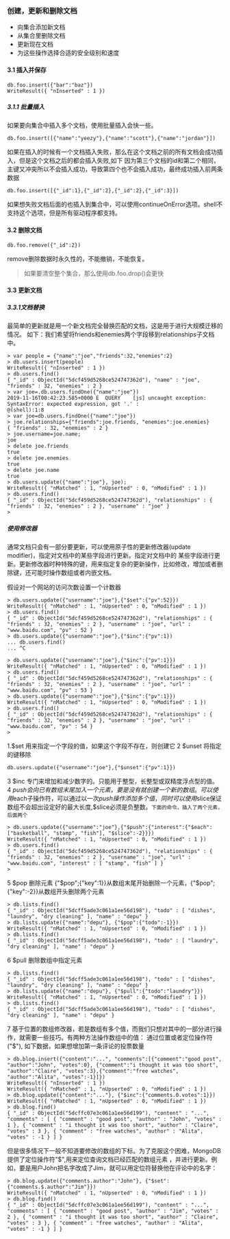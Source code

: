### 创建，更新和删除文档
+ 向集合添加新文档
+ 从集合里删除文档
+ 更新现在文档
+ 为这些操作选择合适的安全级别和速度

#### 3.1 插入并保存
```
db.foo.insert({"bar":"baz"})
WriteResult({ "nInserted" : 1 })
```

##### 3.1.1 批量插入
如果要向集合中插入多个文档，使用批量插入会快一些。
```
db.foo.insert([{"name":"yeezy"},{"name":"scott"},{"name":"jordan"}])
```
如果在插入的时候有一个文档插入失败，那么在这个文档之前的所有文档会成功插入，但是这个文档之后的都会插入失败,如下
因为第三个文档的id和第二个相同，主键又冲突所以不会插入成功，导致第四个也不会插入成功，最终成功插入前两条数据
```
db.foo.insert([{"_id":1},{"_id":2},{"_id":2},{"_id":3}])
```
如果想失败文档后面的也插入到集合中，可以使用continueOnError选项。shell不支持这个选项，但是所有驱动程序都支持。

#### 3.2 删除文档
```
db.foo.remove({"_id":2})
```
remove删除数据时永久性的，不能撤销，不能恢复。

>如果要清空整个集合，那么使用db.foo.drop()会更快

#### 3.3 更新文档

##### 3.3.1文档替换
最简单的更新就是用一个新文档完全替换匹配的文档，这是用于进行大规模迁移的情况。
如下：我们希望将friends和enemies两个字段移到relationships子文档中。
```
> var people = {"name":"joe","friends":32,"enemies":2}
> db.users.insert(people)
WriteResult({ "nInserted" : 1 })
> db.users.find()
{ "_id" : ObjectId("5dcf459d5268ce524747362d"), "name" : "joe", "friends" : 32, "enemies" : 2 }
> var joe=.db.users.findOne({"name":"joe"})
2019-11-16T00:42:23.585+0000 E  QUERY    [js] uncaught exception: SyntaxError: expected expression, got '.' :
@(shell):1:8
> var joe=db.users.findOne({"name":"joe"})
> joe.relationships={"friends":joe.friends, "enemies":joe.enemies}
{ "friends" : 32, "enemies" : 2 }
> joe.username=joe.name;
joe
> delete joe.friends
true
> delete joe.enemies
true
> delete joe.name
true
> db.users.update({"name":"joe"}, joe);
WriteResult({ "nMatched" : 1, "nUpserted" : 0, "nModified" : 1 })
> db.users.find()
{ "_id" : ObjectId("5dcf459d5268ce524747362d"), "relationships" : { "friends" : 32, "enemies" : 2 }, "username" : "joe" }
> 

```

##### 使用修改器
通常文档只会有一部分要更新，可以使用原子性的更新修改器(update modifier)，指定对文档中的某些字段进行更新。指定对文档中的
某些字段进行更新。更新修改器时种特殊的键，用来指定复杂的更新操作，比如修改，增加或者删除键，还可能时操作数组或者内嵌文档。

假设对一个网站的访问次数设置一个计数器
```
> db.users.update({"username":"joe"},{"$set":{"pv":52}})
WriteResult({ "nMatched" : 1, "nUpserted" : 0, "nModified" : 1 })
> db.users.find()
{ "_id" : ObjectId("5dcf459d5268ce524747362d"), "relationships" : { "friends" : 32, "enemies" : 2 }, "username" : "joe", "url" : "www.baidu.com", "pv" : 52 }
> db.users.update({"username":"joe"},{"$inc":{"pv":1})
... db.users.find()
... ^C

> db.users.update({"username":"joe"},{"$inc":{"pv":1}})
WriteResult({ "nMatched" : 1, "nUpserted" : 0, "nModified" : 1 })
> db.users.find()
{ "_id" : ObjectId("5dcf459d5268ce524747362d"), "relationships" : { "friends" : 32, "enemies" : 2 }, "username" : "joe", "url" : "www.baidu.com", "pv" : 53 }
> db.users.update({"username":"joe"},{"$inc":{"pv":1}})
WriteResult({ "nMatched" : 1, "nUpserted" : 0, "nModified" : 1 })
> db.users.find()
{ "_id" : ObjectId("5dcf459d5268ce524747362d"), "relationships" : { "friends" : 32, "enemies" : 2 }, "username" : "joe", "url" : "www.baidu.com", "pv" : 54 }
> 

```
1.$set 用来指定一个字段的值，如果这个字段不存在，则创建它
2 $unset 将指定的键移除
```
db.users.update({"username":"joe"},{"$unset":{"pv":1}})
```
3 $inc 专门来增加和减少数字的。只能用于整型，长整型或双精度浮点型的值。
4 $push 会向已有数组末尾加入一个元素，要是没有就创建一个新的数组。可以使用$each子操作符，可以通过以一次$push操作添加多个
  值，同时可以使用$slice保证数组不会超出设定好的最大长度,$slice必须是负整数。`下面的命令，插入了两个元素，后面两个`
```
> db.users.update({"username":"joe"},{"$push":{"interest":{"$each":["basketball", "stamp", "fish"], "$slice":-2}}})
WriteResult({ "nMatched" : 1, "nUpserted" : 0, "nModified" : 1 })
> db.users.find()
{ "_id" : ObjectId("5dcf459d5268ce524747362d"), "relationships" : { "friends" : 32, "enemies" : 2 }, "username" : "joe", "url" : "www.baidu.com", "interest" : [ "stamp", "fish" ] }
> 

```
5 $pop 删除元素 {"$pop";{"key":1}}从数组末尾开始删除一个元素，{"$pop";{"key":-2}}从数组开头删除两个元素
```
> db.lists.find()
{ "_id" : ObjectId("5dcff5ade3c061a1ee56d198"), "todo" : [ "dishes", "laundry", "dry cleaning" ], "name" : "depu" }
> db.lists.update({"name":"depu"}, {"$pop":{"todo":-1}})
WriteResult({ "nMatched" : 1, "nUpserted" : 0, "nModified" : 1 })
> db.lists.find()
{ "_id" : ObjectId("5dcff5ade3c061a1ee56d198"), "todo" : [ "laundry", "dry cleaning" ], "name" : "depu" }
```
6 $pull 删除数组中指定元素
```
> db.lists.find()
{ "_id" : ObjectId("5dcff5ade3c061a1ee56d198"), "todo" : [ "dishes", "laundry", "dry cleaning" ], "name" : "depu" }
> db.lists.update({"name":"depu"}, {"$pull":{"todo":"laundry"}})
WriteResult({ "nMatched" : 1, "nUpserted" : 0, "nModified" : 1 })
> db.lists.find()
{ "_id" : ObjectId("5dcff5ade3c061a1ee56d198"), "todo" : [ "dishes", "dry cleaning" ], "name" : "depu" }
```

7 基于位置的数组修改器，若是数组有多个值，而我们只想对其中的一部分进行操作，就需要一些技巧。有两种方法操作数组中的值：
  通过位置或者定位操作符("$"), 如下数据，如果想增加第一条评论的投票数量
```
> db.blog.insert({"content":"...", "comments":[{"comment":"good post", "author":"John", "votes":0}, {"comment":"i thought it was too short", "author":"Claire", "votes":3},{"comment":"free watches", "author":"Alita", "votes":-1}]})
WriteResult({ "nInserted" : 1 })
WriteResult({ "nMatched" : 1, "nUpserted" : 0, "nModified" : 1 })
> db.blog.update({"content":"..."}, {"$inc":{"comments.0.votes":1}})
WriteResult({ "nMatched" : 1, "nUpserted" : 0, "nModified" : 1 })
> db.blog.find()
{ "_id" : ObjectId("5dcffc07e3c061a1ee56d199"), "content" : "...", "comments" : [ { "comment" : "good post", "author" : "John", "votes" : 1 }, { "comment" : "i thought it was too short", "author" : "Claire", "votes" : 3 }, { "comment" : "free watches", "author" : "Alita", "votes" : -1 } ] }

```
但是很多情况下一般不知道要修改的数组的下标。为了克服这个困难，MongoDB提供了定位操作符"$",用来定位查询文档已经匹配的数组元素
，并进行更新。例如，要是用户John把名字改成了Jim，就可以用定位符替换他在评论中的名字：
```
> db.blog.update({"comments.author":"John"}, {"$set":{"comments.$.author":"Jim"}})
WriteResult({ "nMatched" : 1, "nUpserted" : 0, "nModified" : 1 })
> db.blog.find()
{ "_id" : ObjectId("5dcffc07e3c061a1ee56d199"), "content" : "...", "comments" : [ { "comment" : "good post", "author" : "Jim", "votes" : 2 }, { "comment" : "i thought it was too short", "author" : "Claire", "votes" : 3 }, { "comment" : "free watches", "author" : "Alita", "votes" : -1 } ] }
```  


  
  


